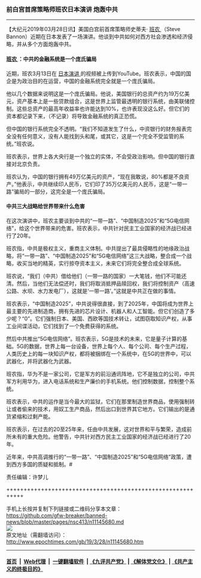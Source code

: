 ### 前白宫首席策略师班农日本演讲 炮轰中共
------------------------

<p>
 【大纪元2019年03月28日讯】美国白宫前首席策略师史蒂夫·
 <a href="http://www.epochtimes.com/gb/tag/%E7%8F%AD%E5%86%9C.html">
  班农
 </a>
 （Steve Bannon）近期在日本发表了一场演讲。他谈到中共如何对西方社会渗透和经济侵略，并从多个方面炮轰中共。
</p>
<h4>
 <a href="http://www.epochtimes.com/gb/tag/%E7%8F%AD%E5%86%9C.html">
  班农
 </a>
 ：中共的金融系统是一个庞氏骗局
</h4>
<p>
 近期，班农3月13日在
 <a href="http://www.epochtimes.com/gb/tag/%E6%97%A5%E6%9C%AC%E6%BC%94%E8%AE%B2.html">
  日本演讲
 </a>
 的视频被上传到YouTube。班农表示，中国的国企是为政治目的在运营，中国的金融系统完全就是一个庞氏骗局。
</p>
<p>
 他以几个数据来说明这是一个庞氏骗局。他说，美国银行的总资产约为19万亿美元，资产基本上是一些贷款组合，这是世界上监管最透明的银行系统，由美联储控制。这些总资产的最高年收益率也许能达到10%，也许表现没这么好。但它们的资本都记录下来，（不记录）将导致金融系统的真正恐慌。
</p>
<p>
 但中国的银行系统完全不透明。“我们不知道发生了什么，中资银行的财务报表完全没有任何意义，没有人能找到头和尾，或其它，这是一个完全不受监管的系统。”班农说。
</p>
<p>
 班农表示，世界上各大央行是一个独立的实体，不会受政治影响。但中国的银行直接对北京负责。
</p>
<p>
 班农认为，中国的银行拥有49万亿美元的资产，“现在我敢说，80%都是不良资产。”他表示，中共继续印人民币，它们印了35万亿美元的人民币，这是“一带一路”骗局的一部分，这完全是一个庞氏骗局。
</p>
<h4>
 中共三大战略给世界带来什么危害
</h4>
<p>
 在这次演讲中，班农主要谈到中共的“一带一路”、“中国制造2025”和“5G电信网络”，给这个世界带来的危害。班农表示，中共针对民主工业国家的经济战已经进行了20年。
</p>
<p>
 班农指，中共是极权主义，重商主义体制。中共提出了最具侵略性的地缘政治战略，将“一带一路”、“中国制造2025”和“5G电信网络”这三大战略，整合成一个战略，收买当地的精英，实行掠夺资本主义，未来它们将完全整合成全球系统。
</p>
<p>
 班农说，“我们（中共）借给他们（一带一路的国家）一大笔钱，他们不可能还清。然后，当他们无法偿还时，我们将取消抵押品赎回权，我们将控制资产（高速公路、水坝、水力发电厂），这就是‘一带一路’。”这就是中共正在做的事情。
</p>
<p>
 班农表示，“中国制造2025”，中共说得很直接，到了2025年，中国将成为世界上最主要的先进制造商，拥有先进的芯片设计、机器人和人工智能。但它们创造了多少呢？“0”。它们强制日本、美国、西欧等国技术转让，试图窃取知识产权，从事工业间谍活动，它们找到了一个免费获得的系统。
</p>
<p>
 然后中共推出“5G电信网络”。班农表示，5G是技术的未来，它是量子计算的基础。5G的数据，世界上每一台设备，世界上每个人、每个公司、每个生产过程，人类历史上的每一块知识产权，都将被捆绑在一个系统中，在5G的世界中，可以武器化，并将武器化为武器。
</p>
<p>
 班农指，华为不是一家公司，它是军方的前沿通讯阵地，它不是独立的公司，中共军方利用华为，进入电话系统和生产廉价的手机系统。他们控制数据，控制整个系统。
</p>
<p>
 班农表示，中共的运作是当今最大的监狱，它们在那里制造世界商品，使用强制转让或者偷来的技术，用奴工生产商品，然后出口到世界其它地方。它们输出的是通货紧缩和过剩产能。
</p>
<p>
 班农表示，在过去的20至25年来，任由中共发展，这对世界和平与繁荣，造成前所未有的重大危险。他警告，中共针对西方民主工业国家的经济战已经进行了20年。
</p>
<p>
 近年来，中共高调推行的“一带一路”、“中国制造2025”和“5G电信网络”政策，遭到西方多国的质疑和抵制。#
</p>
<p>
 责任编辑：许梦儿
</p>

+++++++++++++++++++++++++++++++++++++++++++++++++++++++++++<br/><br/>
手机上长按并复制下列链接或二维码分享本文章：<br/>
https://github.com/gfw-breaker/banned-news/blob/master/pages/nsc413/n11145680.md <br/>
<a href='https://github.com/gfw-breaker/banned-news/blob/master/pages/nsc413/n11145680.md'><img src='https://github.com/gfw-breaker/banned-news/blob/master/pages/nsc413/n11145680.md.png'/></a> <br/>
原文地址（需翻墙访问）：http://www.epochtimes.com/gb/19/3/28/n11145680.htm


------------------------
#### [首页](https://github.com/gfw-breaker/banned-news/blob/master/README.md) &nbsp;|&nbsp; [Web代理](https://github.com/labour-camp/helloworld) &nbsp;|&nbsp; [一键翻墙软件](https://github.com/gfw-breaker/nogfw/blob/master/README.md) &nbsp;| [《九评共产党》](https://github.com/gfw-breaker/9ping.md/blob/master/README.md#九评之一评共产党是什么) | [《解体党文化》](https://github.com/gfw-breaker/jtdwh.md/blob/master/README.md) | [《共产主义的终极目的》](https://github.com/gfw-breaker/gczydzjmd.md/blob/master/README.md)

